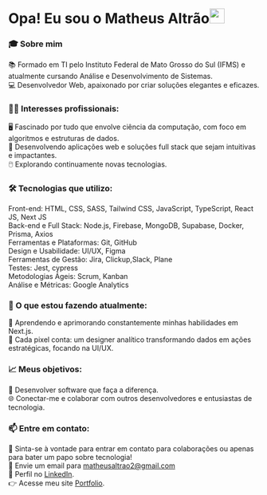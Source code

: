 <h1> Opa! Eu sou o Matheus Altrão<img src="https://raw.githubusercontent.com/kaueMarques/kaueMarques/master/hi.gif" width="30px"></h1>

### 🎓 Sobre mim 
📚 Formado em TI pelo Instituto Federal de Mato Grosso do Sul (IFMS) e atualmente cursando Análise e Desenvolvimento de Sistemas.<br>
💻 Desenvolvedor Web, apaixonado por criar soluções elegantes e eficazes.<br>

### 👨‍💻 Interesses profissionais: <br>
🖥️ Fascinado por tudo que envolve ciência da computação, com foco em algoritmos e estruturas de dados.<br>
📱 Desenvolvendo aplicações web e soluções full stack que sejam intuitivas e impactantes.<br>
🖱️ Explorando continuamente novas tecnologias.<br>

### 🛠️ Tecnologias que utilizo:<br>
Front-end: HTML, CSS, SASS, Tailwind CSS, JavaScript, TypeScript, React JS, Next JS <br>
Back-end e Full Stack: Node.js, Firebase, MongoDB, Supabase, Docker, Prisma, Axios<br>
Ferramentas e Plataformas: Git, GitHub<br>
Design e Usabilidade: UI/UX, Figma<br>
Ferramentas de Gestão: Jira, Clickup,Slack, Plane<br>
Testes: Jest, cypress<br>
Metodologias Ágeis: Scrum, Kanban<br>
Análise e Métricas: Google Analytics<br>

### 🌱 O que estou fazendo atualmente:<br>
📖 Aprendendo e aprimorando constantemente minhas habilidades em  Next.js.<br>
🤝 Cada pixel conta: um designer analítico  transformando dados em ações estratégicas, focando na UI/UX.<br>

### 📈 Meus objetivos:<br>
🌟 Desenvolver software que faça a diferença.<br>
🌐 Conectar-me e colaborar com outros desenvolvedores e entusiastas de tecnologia.<br>

### 📫 Entre em contato:<br>
💬 Sinta-se à vontade para entrar em contato para colaborações ou apenas para bater um papo sobre tecnologia!<br>
📧 Envie um email para matheusaltrao2@gmail.com<br>
🔗 Perfil no [LinkedIn](https://www.linkedin.com/in/matheus-altrao/).<br>
👉 Acesse meu site [Portfolio](https://www.matheusaltrao.dev/).
